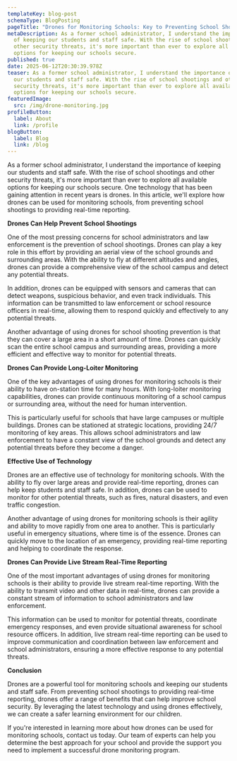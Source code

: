 ```yaml
---
templateKey: blog-post
schemaType: BlogPosting
pageTitle: "Drones for Monitoring Schools: Key to Preventing School Shootings and More"
metaDescription: As a former school administrator, I understand the importance
  of keeping our students and staff safe. With the rise of school shootings and
  other security threats, it's more important than ever to explore all available
  options for keeping our schools secure.
published: true
date: 2025-06-12T20:30:39.978Z
teaser: As a former school administrator, I understand the importance of keeping
  our students and staff safe. With the rise of school shootings and other
  security threats, it's more important than ever to explore all available
  options for keeping our schools secure.
featuredImage:
  src: /img/drone-monitoring.jpg
profileButton:
  label: About
  link: /profile
blogButton:
  label: Blog
  link: /blog
---
```

As a former school administrator, I understand the importance of keeping our students and staff safe. With the rise of school shootings and other security threats, it's more important than ever to explore all available options for keeping our schools secure. One technology that has been gaining attention in recent years is drones. In this article, we'll explore how drones can be used for monitoring schools, from preventing school shootings to providing real-time reporting.

**Drones Can Help Prevent School Shootings**

One of the most pressing concerns for school administrators and law enforcement is the prevention of school shootings. Drones can play a key role in this effort by providing an aerial view of the school grounds and surrounding areas. With the ability to fly at different altitudes and angles, drones can provide a comprehensive view of the school campus and detect any potential threats.

In addition, drones can be equipped with sensors and cameras that can detect weapons, suspicious behavior, and even track individuals. This information can be transmitted to law enforcement or school resource officers in real-time, allowing them to respond quickly and effectively to any potential threats.

Another advantage of using drones for school shooting prevention is that they can cover a large area in a short amount of time. Drones can quickly scan the entire school campus and surrounding areas, providing a more efficient and effective way to monitor for potential threats.

**Drones Can Provide Long-Loiter Monitoring**

One of the key advantages of using drones for monitoring schools is their ability to have on-station time for many hours. With long-loiter monitoring capabilities, drones can provide continuous monitoring of a school campus or surrounding area, without the need for human intervention.

This is particularly useful for schools that have large campuses or multiple buildings. Drones can be stationed at strategic locations, providing 24/7 monitoring of key areas. This allows school administrators and law enforcement to have a constant view of the school grounds and detect any potential threats before they become a danger.

**Effective Use of Technology**

Drones are an effective use of technology for monitoring schools. With the ability to fly over large areas and provide real-time reporting, drones can help keep students and staff safe. In addition, drones can be used to monitor for other potential threats, such as fires, natural disasters, and even traffic congestion.

Another advantage of using drones for monitoring schools is their agility and ability to move rapidly from one area to another. This is particularly useful in emergency situations, where time is of the essence. Drones can quickly move to the location of an emergency, providing real-time reporting and helping to coordinate the response.

**Drones Can Provide Live Stream Real-Time Reporting**

One of the most important advantages of using drones for monitoring schools is their ability to provide live stream real-time reporting. With the ability to transmit video and other data in real-time, drones can provide a constant stream of information to school administrators and law enforcement.

This information can be used to monitor for potential threats, coordinate emergency responses, and even provide situational awareness for school resource officers. In addition, live stream real-time reporting can be used to improve communication and coordination between law enforcement and school administrators, ensuring a more effective response to any potential threats.

**Conclusion**

Drones are a powerful tool for monitoring schools and keeping our students and staff safe. From preventing school shootings to providing real-time reporting, drones offer a range of benefits that can help improve school security. By leveraging the latest technology and using drones effectively, we can create a safer learning environment for our children.

If you're interested in learning more about how drones can be used for monitoring schools, contact us today. Our team of experts can help you determine the best approach for your school and provide the support you need to implement a successful drone monitoring program.